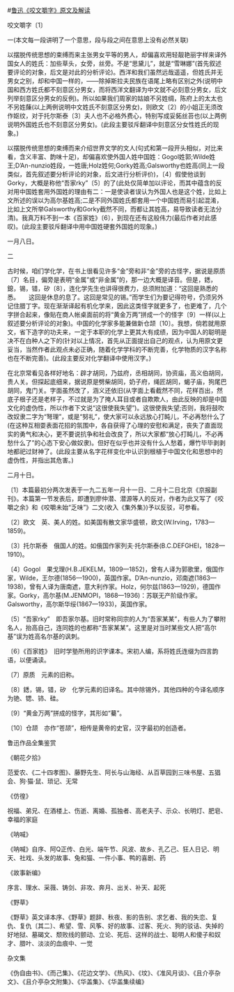 #[鲁迅《咬文嚼字》原文及解读](https://www.vrrw.net/wx/6650.html)

咬文嚼字〔1〕

一(本文每一段讲明了一个意思，段与段之间在意思上没有必然关联)

以摆脱传统思想的束缚而来主张男女平等的男人，却偏喜欢用轻靓艳丽字样来译外国女人的姓氏：加些草头，女旁，丝旁。不是“思黛儿”，就是“雪琳娜”(首先叙述要评论的对象，后文是对此的分析评论)。西洋和我们虽然远哉遥遥，但姓氏并无男女之别，却和中国一样的，——除掉斯拉夫民族在语尾上略有区别之外(说明中国和西方姓氏都不刻意区分男女，而将西洋文翻译为中文就不必刻意分男女，后文列举刻意区分男女的反例)。所以如果我们周家的姑娘不另姓绸，陈府上的太太也不另姓蔯(以上两例说明中文姓氏不刻意区分男女)，则欧文〔2〕的小姐正无须改作妪纹，对于托尔斯泰〔3〕夫人也不必格外费心，特别写成妥鉐丝苔也(以上两例说明外国姓氏也不刻意区分男女)。(此段主要驳斥翻译中刻意区分女性姓氏的现象。)

以摆脱传统思想的束缚而来介绍世界文学的文人(句式和第一段开头相似，对比来看，含义丰富、韵味十足)，却偏喜欢使外国人姓中国姓：Gogol姓郭;Wilde姓王;D’An-nunzio姓段，一姓唐;Holz姓何;Gorky姓高;Galsworthy也姓高(同上一段类似，首先叙述要分析评论的对象，后文进行分析评价)，〔4〕假使他谈到Gorky，大概是称他“吾家rky”〔5〕的了(此处仅简单加以评论，而其中蕴含的反对用中国姓套用外国姓的理由有二：一是使读者误认为外国人也是这个姓，比如上文所述的误以为高尔基姓高;二是不同外国姓氏都套用一个中国姓而易引起混淆，比如上文所举Galsworthy和Gorky截然不同，而都让其姓高，易导致读者无法分清)。我真万料不到一本《百家姓》〔6〕，到现在还有这般伟力(最后作者对此感叹)。(此段主要驳斥翻译中用中国姓硬套外国姓的现象。)

一月八日。



二

古时候，咱们学化学，在书上很看见许多“金”旁和非“金”旁的古怪字，据说是原质〔7〕名目，偏旁是表明“金属”或“非金属”的，那一边大概是译音。但是，鏭，鎴，锡，错，矽〔8〕，连化学先生也讲得很费力，总须附加道：“这回是熟悉的悉。　　这回是休息的息了。这回是常见的锡。”而学生们为要记得符号，仍须另外记住腊丁字。现在渐渐译起有机化学来，因此这类怪字就更多了，也更难了，几个字拼合起来，像贴在商人帐桌面前的将“黄金万两”拼成一个的怪字〔9〕一样(以上叙述要分析评论的对象)。中国的化学家多能兼做新仓颉〔10〕。我想，倘若就用原文，省下造字的功夫来，一定于本职的化学上更其大有成绩，因为中国人的聪明是决不在白种人之下的(针对以上情况，首先从正面提出自己的观点，认为用原文更妥当，当然作者此观点未必正确，随着化学学科的不断完善，化学物质的汉字名称也在不断完善)。(此段主要反对化学翻译中使用汉字。)

在北京常看见各样好地名：辟才胡同，乃兹府，丞相胡同，协资庙，高义伯胡同，贵人关。但探起底细来，据说原是劈柴胡同，奶子府，绳匠胡同，蝎子庙，狗尾巴胡同，鬼门关。字面虽然改了，涵义还依旧(从字面上看截然不同，花样百出，然底子根子还是老样子，不过就是为了掩人耳目或者自欺欺人，由此反映的却是中国文化的虚伪性，所以作者下文说“这很使我失望”)。这很使我失望;否则，我将鼓吹改奴隶二字为“弩理”，或是“努礼”，使大家可以永远放心打盹儿，不必再愁什么了(在这种互相耍表面花招的氛围中，各自获得了心理的安慰和满足，丧失了直面现实的勇气和决心，更不要说抗争和社会改良了，所以大家都“放心打盹儿，不必再愁什么了”的心态下安心做奴隶)。但好在似乎也并没有什么人愁着，爆竹毕毕剥剥地都祀过财神了。(此段主要从名字花样变化中认识到根植于中国文化和思想中的虚伪性，并指出其危害。)

二月十日。

〔1〕本篇最初分两次发表于一九二五年一月十一日、二月十二日北京《京报副刊》。本篇第一节发表后，即遭到廖仲潜、潜源等人的反对，作者为此又写了《咬嚼之余》和《咬嚼未始“乏味”》二文(收入《集外集》)予以反驳，可参看。

〔2〕欧文　英、美人的姓。如美国有散文家华盛顿，欧文(W.Irving，1783—1859)。

〔3〕托尔斯泰　俄国人的姓。如俄国作家列夫·托尔斯泰(B.C.DEFGHEI，1828—1910)。

〔4〕Gogol　果戈理(H.B.JEKELM，1809—1852)，曾有人译为郭歌里，俄国作家，Wilde，王尔德(1856—1900)，英国作家。D’An-nunzio，邓南遮(1863—1938)，曾有人译为唐南遮，意大利作家。Holz，何尔兹(1863—1929)，德国作家。Gorky，高尔基(M.JENMOPI，1868—1936)：苏联无产阶级作家。Galsworthy，高尔斯华绥(1867—1933)，英国作家。

〔5〕“吾家rky”　即吾家尔基。旧时常称同宗的人为“吾家某某”，有些人为了攀附名人，抬高自己，连同姓的也都称“吾家某某”。这里是对当时某些文人把“高尔基”误为姓高名尔基的讽刺。

〔6〕《百家姓》　旧时学塾所用的识字课本。宋初人编，系将姓氏连缀为四言韵语，以便诵读。

〔7〕原质　元素的旧称。

〔8〕鏭，锡，错，矽　化学元素的旧译名。其中除锡外，其他四种的今译名顺序为铯、锶、铈、硅。

〔9〕“黄金万两”拼成的怪字，其形如“驀”。

〔10〕仓颉　亦作“苍颉”，相传是黄帝的史官，汉字最初的创造者。

鲁迅作品全集鉴赏

《朝花夕拾》

范爱农、《二十四孝图》、藤野先生、阿长与山海经、从百草园到三味书屋、五猖会、狗·猫·鼠、琐记、无常

《仿徨》

祝福、弟兄、在酒楼上、伤逝、离婚、孤独者、高老夫子、示众、长明灯、肥皂、幸福的家庭

《呐喊》

《呐喊》自序、阿Q正传、白光、端午节、风波、故乡、孔乙己、狂人日记、明天、社戏、头发的故事、兔和猫、一件小事、鸭的喜剧、药

《故事新编》

序言、理水、采薇、铸剑、非攻、奔月、出关、补天、起死

《野草》

《野草》英文译本序、《野草》题辞、秋夜、影的告别、求乞者、我的失恋、复仇、复仇〔其二〕、希望、雪、风筝、好的故事、过客、死火、狗的驳诘、失掉的好地狱、墓碣文、颓败线的颤动、立论、死后、这样的战士、聪明人和傻子和奴才、腊叶、淡淡的血痕中、一觉

杂文集

《伪自由书》、《而己集》、《花边文学》、《热风》、《坟》、《准风月谈》、《且介亭杂文》、《且介亭杂文附集》、《华盖集》、《华盖集续编》

